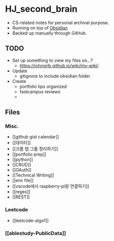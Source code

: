 # HJ_second_brain
- CS-related notes for personal archival purpose.
- Running on top of [Obsidian](https://obsidian.md/)
- Backed up manually through GitHub.

## TODO
- Set up something to view my files on...?
	- https://johngrib.github.io/wiki/my-wiki/
- Update
	- gitignore to include obsidian folder
- Create
	- portfolio tips organized
	- fastcampus reviews
	- 


## Files
### Misc.
- [[github gist calendar]]
- [[데이터]]
- [[크롬 탭 그룹 정리하기]]
- [[portfolio prep]]
- [[python]]
- [[CRUD]]
- [[OAuth]]
- [[Technical Writing]]
- [[env file]]
- [[vscode에서 raspberry-pi랑 연결하기]]
- [[regex]]
- [[REST]]

### Leetcode
- [[leetcode-algo1]]

### [[ablestudy-PublicData]]
